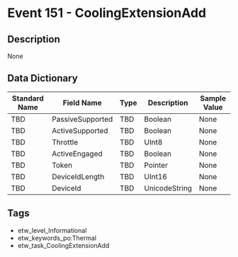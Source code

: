 # Event 151 - CoolingExtensionAdd

## Description
None

## Data Dictionary
|Standard Name|Field Name|Type|Description|Sample Value|
|---|---|---|---|---|
|TBD|PassiveSupported|TBD|Boolean|None|None|
|TBD|ActiveSupported|TBD|Boolean|None|None|
|TBD|Throttle|TBD|UInt8|None|None|
|TBD|ActiveEngaged|TBD|Boolean|None|None|
|TBD|Token|TBD|Pointer|None|None|
|TBD|DeviceIdLength|TBD|UInt16|None|None|
|TBD|DeviceId|TBD|UnicodeString|None|None|

## Tags
* etw_level_Informational
* etw_keywords_po:Thermal
* etw_task_CoolingExtensionAdd